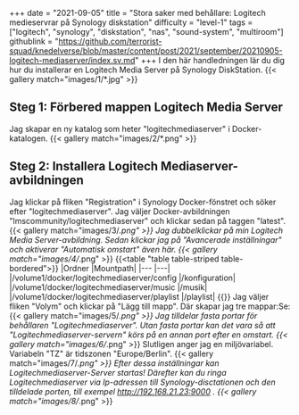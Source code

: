 +++
date = "2021-09-05"
title = "Stora saker med behållare: Logitech medieservrar på Synology diskstation"
difficulty = "level-1"
tags = ["logitech", "synology", "diskstation", "nas", "sound-system", "multiroom"]
githublink = "https://github.com/terrorist-squad/knedelverse/blob/master/content/post/2021/september/20210905-logitech-mediaserver/index.sv.md"
+++
I den här handledningen lär du dig hur du installerar en Logitech Media Server på Synology DiskStation.
{{< gallery match="images/1/*.jpg" >}}

## Steg 1: Förbered mappen Logitech Media Server
Jag skapar en ny katalog som heter "logitechmediaserver" i Docker-katalogen.
{{< gallery match="images/2/*.png" >}}

## Steg 2: Installera Logitech Mediaserver-avbildningen
Jag klickar på fliken "Registration" i Synology Docker-fönstret och söker efter "logitechmediaserver". Jag väljer Docker-avbildningen "lmscommunity/logitechmediaserver" och klickar sedan på taggen "latest".
{{< gallery match="images/3/*.png" >}}
Jag dubbelklickar på min Logitech Media Server-avbildning. Sedan klickar jag på "Avancerade inställningar" och aktiverar "Automatisk omstart" även här.
{{< gallery match="images/4/*.png" >}}
{{<table "table table-striped table-bordered">}}
|Ordner |Mountpath|
|--- |---|
|/volume1/docker/logitechmediaserver/config |/konfiguration|
|/volume1/docker/logitechmediaserver/music |/musik|
|/volume1/docker/logitechmediaserver/playlist |/playlist|
{{</table>}}
Jag väljer fliken "Volym" och klickar på "Lägg till mapp". Där skapar jag tre mappar:Se:
{{< gallery match="images/5/*.png" >}}
Jag tilldelar fasta portar för behållaren "Logitechmediaserver". Utan fasta portar kan det vara så att "Logitechmediaserver-servern" körs på en annan port efter en omstart.
{{< gallery match="images/6/*.png" >}}
Slutligen anger jag en miljövariabel. Variabeln "TZ" är tidszonen "Europe/Berlin".
{{< gallery match="images/7/*.png" >}}
Efter dessa inställningar kan Logitechmediaserver-Server startas! Därefter kan du ringa Logitechmediaserver via Ip-adressen till Synology-disctationen och den tilldelade porten, till exempel http://192.168.21.23:9000 .
{{< gallery match="images/8/*.png" >}}

